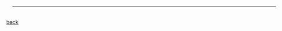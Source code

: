 <div>
 <table style="text-align: left; height: 20px; width: 700px; margin-left: 16px;" border="0" cellpadding="0"
          cellspacing="2">
 <tbody> 
 <tr> 
 <td style="text-align: justify; width: 300px;">
 <font size="4.5"><br /> 
     <b>2022</b><br /> 
 <br /> 
 </font> 
</td> 
 </tr> 
   <tr> 
 <td style="vertical-align: top; width: 300px;"><img style="width: 300px;"
 src="./assets/img/DCRN.png" /> </td> 
 <td style="vertical-align: top; width: 400px;"> 
 <div 
 style="text-align: justify; margin-left: 5px; line-height: 160%;  width: 400px;"> 
  <font size="3"> 
      Yue Liu, Wenxuan Tu, Sihang Zhou, Xinwang Liu, Linxuan Song, Xihong Yang, and En Zhu: <i>Deep Graph Clustering via Dual Correlation Reduction</i>. <font color="#2818200">AAAI 2022</font>. 
     [<a href="https://arxiv.org/pdf/2112.14772">paper</a>|<a href="https://github.com/yueliu1999/DCRN" >code</a>] 
 <br /> 
  </font>
 </div> 
<b> <br /></b>
 <div style="text-align: justify; margin-left: 5px;  width: 400px;"> 
 <font size="2.7"> 
 <p>We propose a self-supervised deep graph clustering method termed DCRN to address the representation collapse issue by reducing information correlation in a dual manner. Specifically, the cross-view sample correlation matrix and cross-view feature correlation matrix are forced to approximate two identity matrices, thus improving the discriminative capability of the resulting features.
</p> 
 </font>
 </div> 
 <br /> 
 </td> 
 </tr> 
</tbody> 
</table>
</div>

























[back](./)

